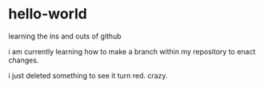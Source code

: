 # hello-world
learning the ins and outs of github

i am currently learning how to make a branch within my repository to enact changes. 

i just deleted something to see it turn red. crazy. 
